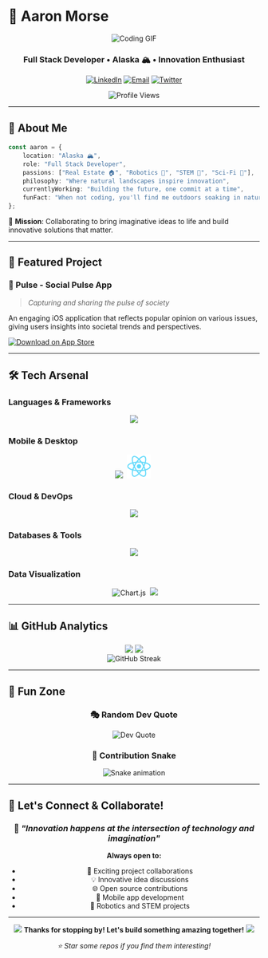 # 🚀 Aaron Morse

<div align="center">
  
![Coding GIF](https://media.giphy.com/media/M9gbBd9nbDrOTu1Mqx/giphy.gif)

### Full Stack Developer • Alaska 🏔️ • Innovation Enthusiast

[![LinkedIn](https://img.shields.io/badge/LinkedIn-%230077B5.svg?style=for-the-badge&logo=linkedin&logoColor=white)](https://www.linkedin.com/in/aaronmbmorse/)
[![Email](https://img.shields.io/badge/Email-D14836?style=for-the-badge&logo=gmail&logoColor=white)](mailto:aaron.mbm@icloud.com)
[![Twitter](https://img.shields.io/badge/Twitter-%231DA1F2.svg?style=for-the-badge&logo=Twitter&logoColor=white)](https://twitter.com/aaronmbmorse)

![Profile Views](https://komarev.com/ghpvc/?username=aaronmbmorse&color=blueviolet&style=for-the-badge)

</div>

---

## 🌟 About Me

```typescript
const aaron = {
    location: "Alaska 🏔️",
    role: "Full Stack Developer",
    passions: ["Real Estate 🏠", "Robotics 🤖", "STEM 🔬", "Sci-Fi 🚀"],
    philosophy: "Where natural landscapes inspire innovation",
    currentlyWorking: "Building the future, one commit at a time",
    funFact: "When not coding, you'll find me outdoors soaking in nature's wonders"
};
```

🎯 **Mission**: Collaborating to bring imaginative ideas to life and build innovative solutions that matter.

---

## 💼 Featured Project

### 📱 Pulse - Social Pulse App
> *Capturing and sharing the pulse of society*

An engaging iOS application that reflects popular opinion on various issues, giving users insights into societal trends and perspectives.

[![Download on App Store](https://img.shields.io/badge/App_Store-0D96F6?style=for-the-badge&logo=app-store&logoColor=white)](https://apps.apple.com/us/app/social-pulse/id1659532299)

---

## 🛠️ Tech Arsenal

### **Languages & Frameworks**
<p align="center">
  <img src="https://skillicons.dev/icons?i=ts,js,react,nodejs,nestjs,graphql" />
</p>

### **Mobile & Desktop**
<p align="center">
  <img src="https://skillicons.dev/icons?i=react,electron" />
  <img src="https://raw.githubusercontent.com/devicons/devicon/master/icons/react/react-original.svg" alt="React Native" width="48" height="48" style="margin: 0 4px;"/>
</p>

### **Cloud & DevOps**
<p align="center">
  <img src="https://skillicons.dev/icons?i=aws,docker,firebase,jenkins" />
</p>

### **Databases & Tools**
<p align="center">
  <img src="https://skillicons.dev/icons?i=mongodb,postgresql,redis,tailwind" />
</p>

### **Data Visualization**
<p align="center">
  <img src="https://www.chartjs.org/media/logo-title.svg" alt="Chart.js" width="48" height="48" style="margin: 0 4px;"/>
  <img src="https://skillicons.dev/icons?i=redux" />
</p>

---

## 📊 GitHub Analytics

<div align="center">
  <img height="180em" src="https://github-readme-stats.vercel.app/api?username=aaronmbmorse&show_icons=true&theme=tokyonight&include_all_commits=true&count_private=true"/>
  <img height="180em" src="https://github-readme-stats.vercel.app/api/top-langs/?username=aaronmbmorse&layout=compact&langs_count=8&theme=tokyonight"/>
</div>

<div align="center">
  <img src="https://github-readme-streak-stats.herokuapp.com/?user=aaronmbmorse&theme=tokyonight" alt="GitHub Streak"/>
</div>

---

## 🎪 Fun Zone

<div align="center">
  
### 🎭 Random Dev Quote
![Dev Quote](https://quotes-github-readme.vercel.app/api?type=horizontal&theme=tokyonight)

### 🐍 Contribution Snake
![Snake animation](https://github.com/aaronmbmorse/aaronmbmorse/blob/output/github-contribution-grid-snake.svg)

</div>

---

## 🤝 Let's Connect & Collaborate!

<div align="center">

### 💭 *"Innovation happens at the intersection of technology and imagination"*

**Always open to:**
- 🚀 Exciting project collaborations
- 💡 Innovative idea discussions  
- 🌐 Open source contributions
- 📱 Mobile app development
- 🤖 Robotics and STEM projects

---

<img src="https://media.giphy.com/media/hvRJCLFzcasrR4ia7z/giphy.gif" width="25px"/> **Thanks for stopping by! Let's build something amazing together!** <img src="https://media.giphy.com/media/hvRJCLFzcasrR4ia7z/giphy.gif" width="25px"/>

*⭐ Star some repos if you find them interesting!*

</div>
